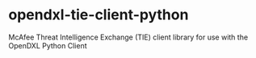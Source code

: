 # opendxl-tie-client-python
McAfee Threat Intelligence Exchange (TIE) client library for use with the OpenDXL Python Client
